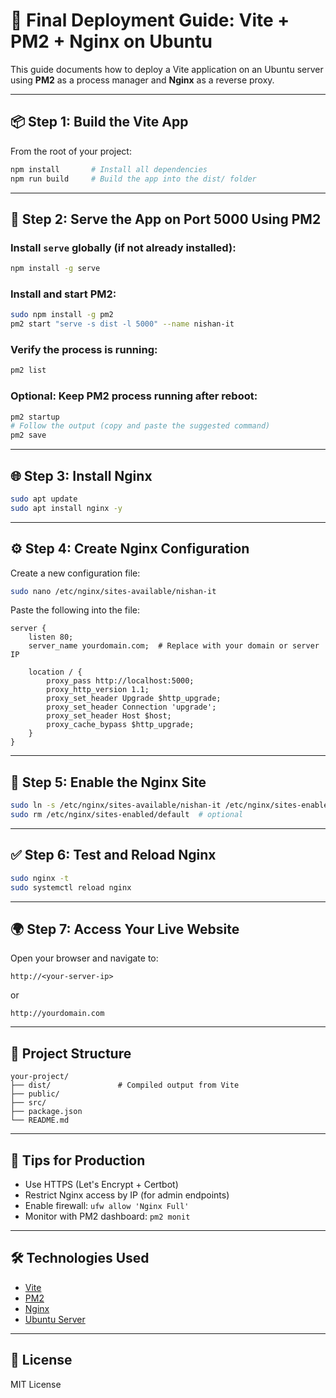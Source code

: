 
# 🚀 Final Deployment Guide: Vite + PM2 + Nginx on Ubuntu

This guide documents how to deploy a Vite application on an Ubuntu server using **PM2** as a process manager and **Nginx** as a reverse proxy.

---

## 📦 Step 1: Build the Vite App

From the root of your project:

```bash
npm install       # Install all dependencies
npm run build     # Build the app into the dist/ folder
```

---

## 🔁 Step 2: Serve the App on Port 5000 Using PM2

### Install `serve` globally (if not already installed):

```bash
npm install -g serve
```

### Install and start PM2:

```bash
sudo npm install -g pm2
pm2 start "serve -s dist -l 5000" --name nishan-it
```

### Verify the process is running:

```bash
pm2 list
```

### Optional: Keep PM2 process running after reboot:

```bash
pm2 startup
# Follow the output (copy and paste the suggested command)
pm2 save
```

---

## 🌐 Step 3: Install Nginx

```bash
sudo apt update
sudo apt install nginx -y
```

---

## ⚙️ Step 4: Create Nginx Configuration

Create a new configuration file:

```bash
sudo nano /etc/nginx/sites-available/nishan-it
```

Paste the following into the file:

```nginx
server {
    listen 80;
    server_name yourdomain.com;  # Replace with your domain or server IP

    location / {
        proxy_pass http://localhost:5000;
        proxy_http_version 1.1;
        proxy_set_header Upgrade $http_upgrade;
        proxy_set_header Connection 'upgrade';
        proxy_set_header Host $host;
        proxy_cache_bypass $http_upgrade;
    }
}
```

---

## 🔗 Step 5: Enable the Nginx Site

```bash
sudo ln -s /etc/nginx/sites-available/nishan-it /etc/nginx/sites-enabled/
sudo rm /etc/nginx/sites-enabled/default  # optional
```

---

## ✅ Step 6: Test and Reload Nginx

```bash
sudo nginx -t
sudo systemctl reload nginx
```

---

## 🌍 Step 7: Access Your Live Website

Open your browser and navigate to:

```
http://<your-server-ip>
```
or

```
http://yourdomain.com
```

---

## 📁 Project Structure

```
your-project/
├── dist/               # Compiled output from Vite
├── public/
├── src/
├── package.json
└── README.md
```

---

## 🔐 Tips for Production

- Use HTTPS (Let's Encrypt + Certbot)
- Restrict Nginx access by IP (for admin endpoints)
- Enable firewall: `ufw allow 'Nginx Full'`
- Monitor with PM2 dashboard: `pm2 monit`

---

## 🛠️ Technologies Used

- [Vite](https://vitejs.dev/)
- [PM2](https://pm2.keymetrics.io/)
- [Nginx](https://nginx.org/)
- [Ubuntu Server](https://ubuntu.com/)

---

## 📜 License

MIT License
